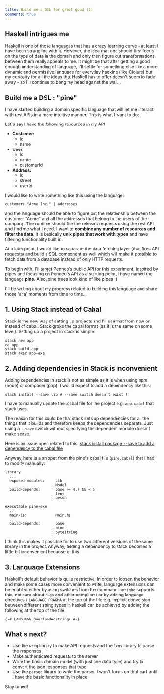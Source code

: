```yaml
---
title: Build me a DSL for great good [1]
comments: true
---
```


## Haskell intrigues me

Haskell is one of those languages that has a crazy learning curve - at least I
have been struggling with it. However, the idea that one should first focus on
the type of data in the domain and only then figure out transformations between
them really appeals to me. It might be that after getting a good enough
understanding of language, I'll settle for something else like a more dynamic
and permissive language for everyday hacking (like Clojure) but my curiosity for
all the ideas that Haskell has to offer doesn't seem to fade away - so I'll
continue to bang my head against the wall...

## Build me a DSL : "pine"

I have started building a domain specific language that will let me interact
with rest APIs in a more intuitive manner. This is what I want to do:

Let's say I have the following resources in my API

- **Customer:**
    * id
    * name
- **User:**
    * id
    * name
    * customerId
- **Address:**
    * id
    * street
    * userId

I would like to write something like this using the language:

```
customers "Acme Inc." | addresses
```

and the language should be able to figure out the relationship between the
customer "Acme" and all the addresses that belong to the users of the company.
The runtime should fire the relevant requests using the rest API and find me
what I need. I want to **combine any number of resources and filter the data**.
It is basically **unix pipes that work with types** and have filtering
functionality built in.

At a later point, I would like to separate the data fetching layer (that fires
API requests) and build a SQL component as well which will make it possible to
fetch data from a database instead of only HTTP requests.

To begin with, I'll target Penneo's public API for this experiment. Inspired by
pipes and focusing on Penneo's API as a starting point, I have named the
language **pine**. Also, pine trees look kind of like pipes :)

I'll be writing about my progress related to building this language and share
those 'aha' moments from time to time...

## 1. Using Stack instead of Cabal
Stack is the new way of setting up projects and I'll use that from now on
instead of cabal. Stack groks the cabal format (as it is the same on some
level). Setting up a project in stack is simple:

```
stack new app
cd app
stack build app
stack exec app-exe
```

## 2. Adding dependencies in Stack is inconvenient
Adding dependencies in stack is not as simple as it is when using npm (node) or
composer (php). I would expect to add a dependency like this:

```
stack install --save lib # --save switch doesn't exist !!
```

I have to manually update the .cabal file for the project e.g. `app.cabal` that
stack uses.

The reason for this could be that stack sets up dependencies for all the things
that it builds and therefore keeps the dependencies separate. Just using a
`--save` switch without specifying the dependent module doesn't make sense.


Here is an issue open related to
this:
[stack install package --save to add a dependency to the cabal file][stack-dep]

Anyway, here is a snippet from the pine's cabal file (`pine.cabal`) that I had
to modify manually:

```
library
  ... 
  exposed-modules:     Lib
                     , Model
  build-depends:       base >= 4.7 && < 5
                     , lens
                     , aeson

executable pine-exe
  ...
  main-is:             Main.hs
  ...
  build-depends:       base
                     , pine
                     , bytestring
```

I think this makes it possible for to use two different versions of the same
library in the project. Anyway, adding a dependency to stack becomes a little
bit inconvenient because of this

## 3. Language Extensions
Haskell's default behavior is quite restrictive. In order to loosen the behavior
and make some cases more convenient to write, language extensions can be enabled
either by using switches from the command line (`ghc` supports this, not sure
about `hugs` and other compilers) or by adding language directives / `LANGUAGE
PRAGMA` at the top of the file e.g. implicit conversion between different string
types in haskell can be achieved by adding the following at the top of the file:

```
{-# LANGUAGE OverloadedStrings #-}
```

## What's next?

- Use the `wreq` library to make API requests and the `lens` library to parse the responses
- Make authenticated requests to the server
- Write the basic domain model (with just one data type) and try to convert the
  json responses that type
- Use the `parsec` library to write the parser. I won't focus on that part until
  I have the basic functionality in place

Stay tuned!

[stack-dep]: https://github.com/commercialhaskell/stack/issues/1933

